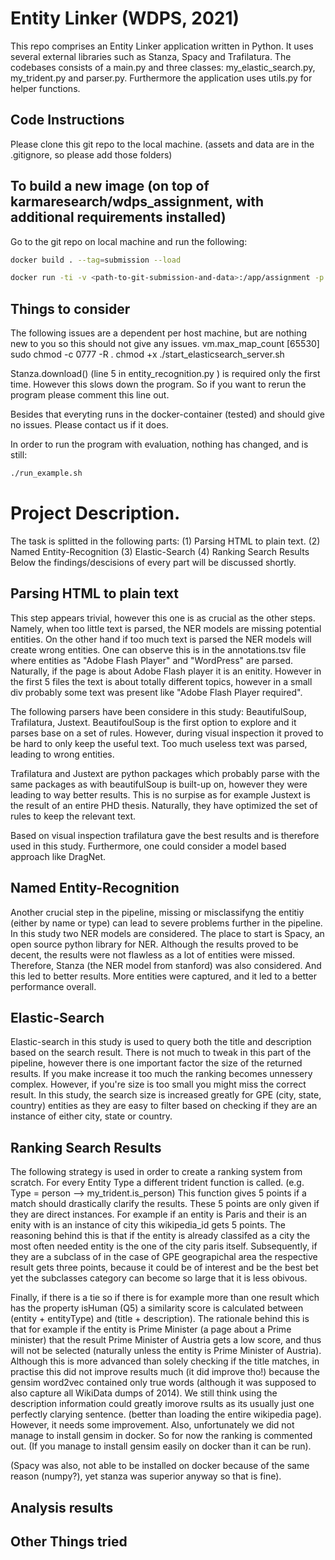 # Entity Linker (WDPS, 2021)
This repo comprises an Entity Linker application written in Python. It uses several external libraries such as Stanza, Spacy and Trafilatura. 
The codebases consists of a main.py and three classes: my_elastic_search.py, my_trident.py and parser.py. Furthermore the application uses utils.py for helper functions. 

## Code Instructions 
Please clone this git repo to the local machine. (assets and data are in the .gitignore, so please add those folders)


## To build a new image (on top of karmaresearch/wdps_assignment, with additional requirements installed)

Go to the git repo on local machine and run the following: 

```bash
docker build . --tag=submission --load
```
```bash
docker run -ti -v <path-to-git-submission-and-data>:/app/assignment -p 9200:9200 submission
```


## Things to consider
The following issues are a dependent per host machine, but are nothing new to you so this should not give any issues. 
vm.max_map_count [65530]
sudo chmod -c 0777 -R .
chmod +x ./start_elasticsearch_server.sh

Stanza.download() (line 5 in entity_recognition.py ) is required only the first time. 
However this slows down the program. So if you want to rerun the program please comment this line out. 

Besides that everyting runs in the docker-container (tested) and should give no issues. Please contact us if it does. 

In order to run the program with evaluation, nothing has changed, and is still: 

```bash
./run_example.sh
```


# Project Description. 

The task is splitted in the following parts: (1) Parsing HTML to plain text. (2) Named Entity-Recognition (3) Elastic-Search (4) Ranking Search Results
Below the findings/descisions of every part will be discussed shortly.

## Parsing HTML to plain text
This step appears trivial, however this one is as crucial as the other steps. Namely, when too little text is parsed, the NER models are missing potential entities.
On the other hand if too much text is parsed the NER models will create wrong entities. One can observe this is in the annotations.tsv file where entities as "Adobe Flash Player" and "WordPress" 
are parsed. Naturally, if the page is about Adobe Flash player it is an enitity. However in the first 5 files the text is about totally different topics, however in a small div probably some text was present like "Adobe Flash Player required".

The following parsers have been considere in this study: BeautifulSoup, Trafilatura, Justext.
BeautifoulSoup is the first option to explore and it parses base on a set of rules. However, during visual inspection it proved to be hard to only keep the useful text. 
Too much useless text was parsed, leading to wrong entities.  

Trafilatura and Justext are python packages which probably parse with the same packages as with beautifulSoup is built-up on, however they were leading to way better results. 
This is no surpise as for example Justext is the result of an entire PHD thesis. Naturally, they have optimized the set of rules to keep the relevant text. 

Based on visual inspection trafilatura gave the best results and is therefore used in this study. Furthermore, one could consider a model based approach like DragNet. 

## Named Entity-Recognition
Another crucial step in the pipeline, missing or misclassifyng the entitiy (either by name or type) can lead to severe problems further in the pipeline. 
In this study two NER models are considered. The place to start is Spacy, an open source python library for NER. Although the results proved to be decent, the results were not flawless as a lot of entities were missed. 
Therefore, Stanza (the NER model from stanford) was also considered. And this led to better results. More entities were captured, and it led to a better performance overall. 

## Elastic-Search 
Elastic-search in this study is used to query both the title and description based on the search result.
There is not much to tweak in this part of the pipeline, however there is one important factor the size of the returned results. 
If you make increase it too much the ranking becomes unnessery complex. However, if you're size is too small you might miss the correct result. 
In this study, the search size is increased greatly for GPE (city, state, country) entities as they are easy to filter based on checking if they are an instance of either city, state or country. 

## Ranking Search Results
The following strategy is used in order to create a ranking system from scratch. For every Entity Type a different trident function is called. (e.g. Type = person --> my_trident.is_person)
This function gives 5 points if a match should drastically clarify the results. These 5 points are only given if they are direct instances. For example if an entity is Paris and their is an enity with is an instance of city this wikipedia_id gets 5 points. 
The reasoning behind this is that if the entity is already classifed as a city the most often needed entity is the one of the city paris itself. 
Subsequently, if they are a subclass of in the case of GPE geograpichal area the respective result gets three points, because it could be of interest and be the best bet yet the subclasses category can become so large that it is less obivous. 

Finally, if there is a tie so if there is for example more than one result which has the property isHuman (Q5) a similarity score is calculated between (entity + entityType) and (title + description).
The rationale behind this is that for example if the entity is Prime Minister (a page about a Prime minister) that the result Prime Minister of Austria gets a low score, and thus will not be selected (naturally unless the entity is Prime Minister of Austria).
Although this is more advanced than solely checking if the title matches, in practise this did not improve results much (it did improve tho!) because the gensim word2vec contained only true words (although it was supposed to also capture all WikiData dumps of 2014).
We still think using the description information could greatly imorove rsults as its usually just one perfectly clarying sentence. (better than loading the entire wikipedia page). 
However, it needs some improvement. Also, unfortunately we did not manage to install gensim in docker. So for now the ranking is commented out. (If you manage to install gensim easily on docker than it can be run).

(Spacy was also, not able to be installed on docker because of the same reason (numpy?), yet stanza was superior anyway so that is fine). 


## Analysis results


## Other Things tried 







